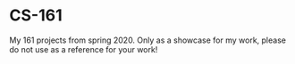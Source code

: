 # CS-161
My 161 projects from spring 2020.
Only as a showcase for my work, please do not use as a reference for your work!
